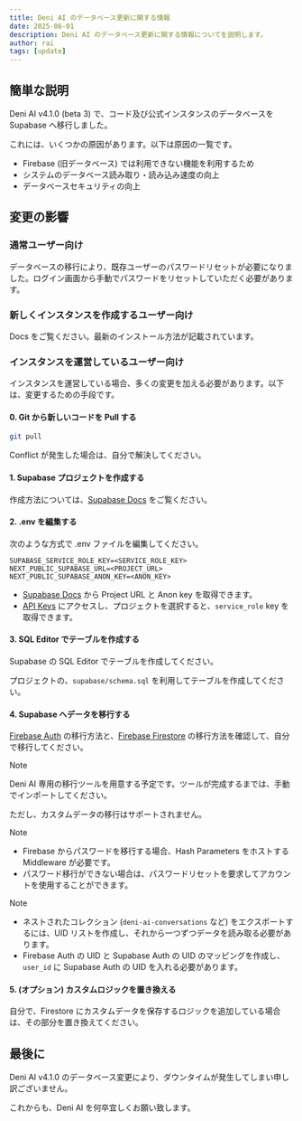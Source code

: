 ```yaml
---
title: Deni AI のデータベース更新に関する情報
date: 2025-06-01
description: Deni AI のデータベース更新に関する情報についてを説明します。
author: rai
tags: [update]
---
```


## 簡単な説明

Deni AI v4.1.0 (beta 3) で、コード及び公式インスタンスのデータベースを Supabase へ移行しました。

これには、いくつかの原因があります。以下は原因の一覧です。

- Firebase (旧データベース) では利用できない機能を利用するため
- システムのデータベース読み取り・読み込み速度の向上
- データベースセキュリティの向上

## 変更の影響

### 通常ユーザー向け

データベースの移行により、既存ユーザーのパスワードリセットが必要になりました。ログイン画面から手動でパスワードをリセットしていただく必要があります。

### 新しくインスタンスを作成するユーザー向け

Docs をご覧ください。最新のインストール方法が記載されています。

### インスタンスを運営しているユーザー向け

インスタンスを運営している場合、多くの変更を加える必要があります。以下は、変更するための手段です。

#### 0. Git から新しいコードを Pull する

```sh
git pull
```

Conflict が発生した場合は、自分で解決してください。

#### 1. Supabase プロジェクトを作成する

作成方法については、[Supabase Docs](https://supabase.com/docs/guides/getting-started/quickstarts/nextjs) をご覧ください。

#### 2. .env を編集する

次のような方式で .env ファイルを編集してください。

```properties [.env]
SUPABASE_SERVICE_ROLE_KEY=<SERVICE_ROLE_KEY>
NEXT_PUBLIC_SUPABASE_URL=<PROJECT_URL>
NEXT_PUBLIC_SUPABASE_ANON_KEY=<ANON_KEY>
```

 - [Supabase Docs](https://supabase.com/docs/guides/getting-started/quickstarts/nextjs) から Project URL と Anon key を取得できます。
 - [API Keys](https://supabase.com/dashboard/project/_/settings/api-keys) にアクセスし、プロジェクトを選択すると、`service_role` key を取得できます。

#### 3. SQL Editor でテーブルを作成する

Supabase の SQL Editor でテーブルを作成してください。

プロジェクトの、`supabase/schema.sql` を利用してテーブルを作成してください。

#### 4. Supabase へデータを移行する

[Firebase Auth](https://supabase.com/docs/guides/platform/migrating-to-supabase/firebase-auth) の移行方法と、[Firebase Firestore](https://supabase.com/docs/guides/platform/migrating-to-supabase/firestore-data) の移行方法を確認して、自分で移行してください。

> [!NOTE]
> Deni AI 専用の移行ツールを用意する予定です。ツールが完成するまでは、手動でインポートしてください。
>
> ただし、カスタムデータの移行はサポートされません。

> [!NOTE]
> - Firebase からパスワードを移行する場合、Hash Parameters をホストする Middleware が必要です。
> - パスワード移行ができない場合は、パスワードリセットを要求してアカウントを使用することができます。

> [!NOTE]
> - ネストされたコレクション (`deni-ai-conversations` など) をエクスポートするには、UID リストを作成し、それから一つずつデータを読み取る必要があります。
> - Firebase Auth の UID と Supabase Auth の UID のマッピングを作成し、`user_id` に Supabase Auth の UID を入れる必要があります。

#### 5. (オプション) カスタムロジックを置き換える

自分で、Firestore にカスタムデータを保存するロジックを追加している場合は、その部分を置き換えてください。

## 最後に

Deni AI v4.1.0 のデータベース変更により、ダウンタイムが発生してしまい申し訳ございません。

これからも、Deni AI を何卒宜しくお願い致します。
